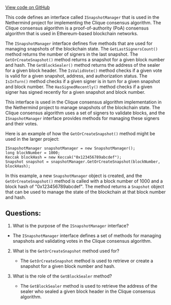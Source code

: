 [View code on GitHub](https://github.com/nethermindeth/nethermind/Nethermind.Consensus.Clique/ISnapshotManager.cs)

This code defines an interface called `ISnapshotManager` that is used in the Nethermind project for implementing the Clique consensus algorithm. The Clique consensus algorithm is a proof-of-authority (PoA) consensus algorithm that is used in Ethereum-based blockchain networks. 

The `ISnapshotManager` interface defines five methods that are used for managing snapshots of the blockchain state. The `GetLastSignersCount()` method returns the number of signers in the last snapshot. The `GetOrCreateSnapshot()` method returns a snapshot for a given block number and hash. The `GetBlockSealer()` method returns the address of the sealer for a given block header. The `IsValidVote()` method checks if a given vote is valid for a given snapshot, address, and authorization status. The `IsInTurn()` method checks if a given signer is in turn for a given snapshot and block number. The `HasSignedRecently()` method checks if a given signer has signed recently for a given snapshot and block number.

This interface is used in the Clique consensus algorithm implementation in the Nethermind project to manage snapshots of the blockchain state. The Clique consensus algorithm uses a set of signers to validate blocks, and the `ISnapshotManager` interface provides methods for managing these signers and their votes. 

Here is an example of how the `GetOrCreateSnapshot()` method might be used in the larger project:

```
ISnapshotManager snapshotManager = new SnapshotManager();
long blockNumber = 1000;
Keccak blockHash = new Keccak("0x123456789abcdef");
Snapshot snapshot = snapshotManager.GetOrCreateSnapshot(blockNumber, blockHash);
```

In this example, a new `SnapshotManager` object is created, and the `GetOrCreateSnapshot()` method is called with a block number of 1000 and a block hash of "0x123456789abcdef". The method returns a `Snapshot` object that can be used to manage the state of the blockchain at that block number and hash.
## Questions: 
 1. What is the purpose of the `ISnapshotManager` interface?
   - The `ISnapshotManager` interface defines a set of methods for managing snapshots and validating votes in the Clique consensus algorithm.

2. What is the `GetOrCreateSnapshot` method used for?
   - The `GetOrCreateSnapshot` method is used to retrieve or create a snapshot for a given block number and hash.

3. What is the role of the `GetBlockSealer` method?
   - The `GetBlockSealer` method is used to retrieve the address of the sealer who sealed a given block header in the Clique consensus algorithm.
